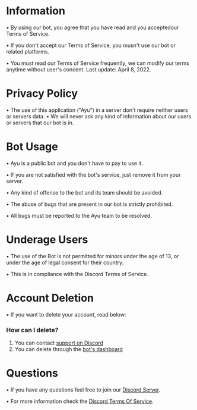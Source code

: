 # Information
• By using our bot, you agree that you have read and you acceptedour Terms of Service.

• If you don't accept our Terms of Service, you musn't use our bot or related platforms.

• You must read our Terms of Service frequently, we can modify our terms anytime without user's concent. Last update: April 8, 2022.

# Privacy Policy
• The use of this application ("Ayu") in a server don't require neither users or servers data. • We will never ask any kind of information about our users or servers that our bot is in.

# Bot Usage
• Ayu is a public bot and you don't have to pay to use it.

• If you are not satisfied with the bot's service, just remove it from your server.

• Any kind of offense to the bot and its team should be avoided.

• The abuse of bugs that are present in our bot is strictly prohibited.

• All bugs must be reported to the Ayu team to be resolved.

# Underage Users
• The use of the Bot is not permitted for minors under the age of 13, or under the age of legal consent for their country.

• This is in compliance with the Discord Terms of Service.

# Account Deletion
• If you want to delete your account, read below:
### How can I delete?
1. You can contact [support on Discord](https://discord.gg/bUcgWgpARh)
2. You can delete through the [bot's dashboard](https://ayubot.tech/settings/account/delete)

# Questions
• If you have any questions feel free to join our [Discord Server](https://discord.gg/bUcgWgpARh).

• For more information check the [Discord Terms Of Service](https://discord.com/terms).
